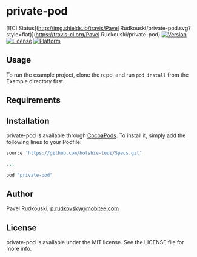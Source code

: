 # private-pod

[![CI Status](http://img.shields.io/travis/Pavel Rudkouski/private-pod.svg?style=flat)](https://travis-ci.org/Pavel Rudkouski/private-pod)
[![Version](https://img.shields.io/cocoapods/v/private-pod.svg?style=flat)](http://cocoapods.org/pods/private-pod)
[![License](https://img.shields.io/cocoapods/l/private-pod.svg?style=flat)](http://cocoapods.org/pods/private-pod)
[![Platform](https://img.shields.io/cocoapods/p/private-pod.svg?style=flat)](http://cocoapods.org/pods/private-pod)

## Usage

To run the example project, clone the repo, and run `pod install` from the Example directory first.

## Requirements

## Installation

private-pod is available through [CocoaPods](http://cocoapods.org). To install
it, simply add the following lines to your Podfile:

```ruby
source 'https://github.com/bolshie-ludi/Specs.git'

...

pod "private-pod"
```

## Author

Pavel Rudkouski, p.rudkovsky@mobitee.com

## License

private-pod is available under the MIT license. See the LICENSE file for more info.
